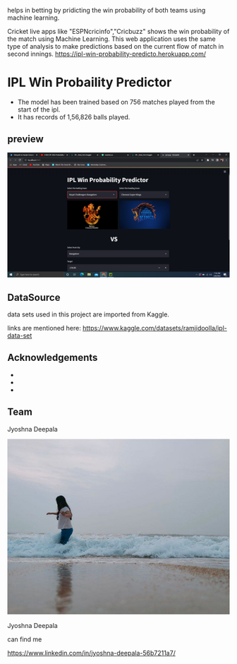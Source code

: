  
helps in betting by pridicting the win probability of both teams using machine learning.

Cricket live apps like "ESPNcricinfo","Cricbuzz" shows the win probability of the match using Machine Learning.
This web application uses the same type of analysis to make predictions based on the current flow of match in second innings.
https://ipl-win-probability-predicto.herokuapp.com/

# IPL Win Probaility Predictor
- []( ) The model has been trained based on 756 matches played from the start of the ipl.
- []( )It has records of 1,56,826 balls played.





## preview

![In a Bit :) ](ss.png)






## DataSource

data sets used in this project are imported from Kaggle.

links are mentioned here:
https://www.kaggle.com/datasets/ramjidoolla/ipl-data-set


## Acknowledgements

 - []( )
 - [ ]( )
 - [ ]( )

## Team

Jyoshna Deepala


![](me.jpg) 

Jyoshna Deepala

can find me

https://www.linkedin.com/in/jyoshna-deepala-56b7211a7/


